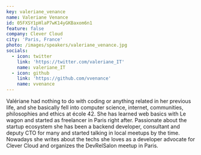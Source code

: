 ```yaml
---
key: valeriane_venance
name: Valeriane Venance
id: 05FXSY1pHlaP7wK14yGKBaxom6n1
feature: false
company: Clever Cloud
city: 'Paris, France'
photo: /images/speakers/valeriane_venance.jpg
socials:
  - icon: twitter
    link: 'https://twitter.com/valeriane_IT'
    name: valeriane_IT
  - icon: github
    link: 'https://github.com/vvenance'
    name: vvenance
---
```

Valériane had nothing to do with coding or anything related in her previous life, and she basically fell into computer science, internet, communities, philosophies and ethics at école 42.
She has learned web basics with Le wagon and started as freelancer in Paris right after.
Passionate about the startup ecosystem she has been a backend developer, consultant and deputy CTO for many and started talking in local meetups by the time.
Nowadays she writes about the techs she loves as a developer advocate for Clever Cloud and organizes the DevRelSalon meetup in Paris.